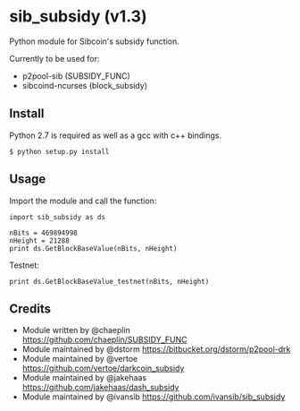 sib_subsidy (v1.3)
==============================

Python module for Sibcoin's subsidy function.

Currently to be used for:

* p2pool-sib (SUBSIDY_FUNC)
* sibcoind-ncurses (block_subsidy)


Install
-------

Python 2.7 is required as well as a gcc with c++ bindings.

    $ python setup.py install


Usage
-----

Import the module and call the function:

    import sib_subsidy as ds

    nBits = 469894998
    nHeight = 21288
    print ds.GetBlockBaseValue(nBits, nHeight)

Testnet:

    print ds.GetBlockBaseValue_testnet(nBits, nHeight)


Credits
-------

* Module written by @chaeplin https://github.com/chaeplin/SUBSIDY_FUNC
* Module maintained by @dstorm https://bitbucket.org/dstorm/p2pool-drk
* Module maintained by @vertoe https://github.com/vertoe/darkcoin_subsidy
* Module maintained by @jakehaas https://github.com/jakehaas/dash_subsidy
* Module maintained by @ivansib https://github.com/ivansib/sib_subsidy
